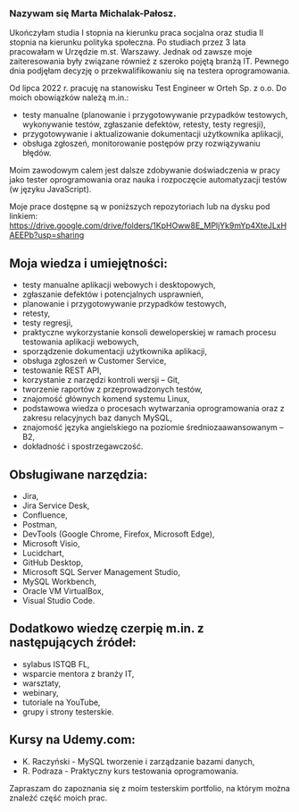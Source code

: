 ### Nazywam się Marta Michalak-Pałosz. 
Ukończyłam studia I stopnia na kierunku praca socjalna oraz studia II stopnia na kierunku polityka społeczna. Po studiach przez 3 lata pracowałam w Urzędzie m.st. Warszawy. 
Jednak od zawsze moje zaiteresowania były związane również z szeroko pojętą branżą IT. Pewnego dnia podjęłam decyzję o przekwalifikowaniu się na testera oprogramowania. 

Od lipca 2022 r. pracuję na stanowisku Test Engineer w Orteh Sp. z o.o. 
Do moich obowiązków należą m.in.:
- testy manualne (planowanie i przygotowywanie przypadków testowych, wykonywanie testów, zgłaszanie defektów, retesty, testy regresji),
- przygotowywanie i aktualizowanie dokumentacji użytkownika aplikacji, 
- obsługa zgłoszeń, monitorowanie postępów przy rozwiązywaniu błędów.
 
Moim zawodowym calem jest dalsze zdobywanie doświadczenia w pracy jako tester oprogramowania oraz nauka i rozpoczęcie automatyzacji testów (w języku JavaScript). 
 
Moje prace dostępne są w poniższych repozytoriach lub na dysku pod linkiem: https://drive.google.com/drive/folders/1KpHOww8E_MPljYk9mYp4XteJLxHAEEPb?usp=sharing


## Moja wiedza i umiejętności:
- testy manualne aplikacji webowych i desktopowych,
- zgłaszanie defektów i potencjalnych usprawnień,
- planowanie i przygotowywanie przypadków testowych,
- retesty,
- testy regresji,
- praktyczne wykorzystanie konsoli deweloperskiej w ramach procesu testowania aplikacji webowych,
- sporządzenie dokumentacji użytkownika aplikacji,
- obsługa zgłoszeń w Customer Service,
- testowanie REST API,
- korzystanie z narzędzi kontroli wersji – Git,
- tworzenie raportów z przeprowadzonych testów,
- znajomość głównych komend systemu Linux,
- podstawowa wiedza o procesach wytwarzania oprogramowania oraz z zakresu relacyjnych baz danych MySQL,
- znajomość języka angielskiego na poziomie średniozaawansowanym – B2,
- dokładność i spostrzegawczość.

## Obsługiwane narzędzia:
- Jira,
- Jira Service Desk,
- Confluence,
- Postman,
- DevTools (Google Chrome, Firefox, Microsoft Edge),
- Microsoft Visio,
- Lucidchart,
- GitHub Desktop,
- Microsoft SQL Server Management Studio,
- MySQL Workbench,
- Oracle VM VirtualBox,
- Visual Studio Code.

## Dodatkowo wiedzę czerpię m.in. z następujących źródeł:
- sylabus ISTQB FL,
- wsparcie mentora z branży IT,
- warsztaty,
- webinary,
- tutoriale na YouTube,
- grupy i strony testerskie. 

## Kursy na Udemy.com:
- K. Raczyński - MySQL tworzenie i zarządzanie bazami danych,
- R. Podraza - Praktyczny kurs testowania oprogramowania.


Zapraszam do zapoznania się z moim testerskim portfolio, na którym można znaleźć część moich prac.
